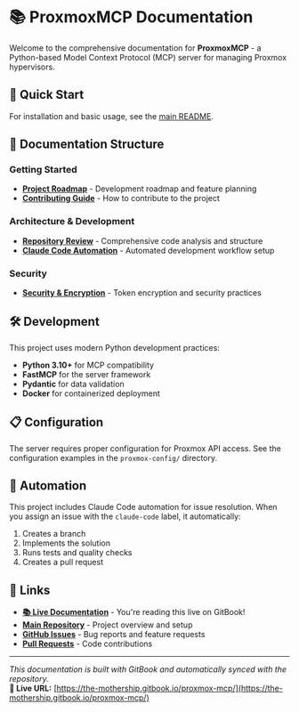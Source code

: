# 📚 ProxmoxMCP Documentation

Welcome to the comprehensive documentation for **ProxmoxMCP** - a Python-based Model Context Protocol (MCP) server for managing Proxmox hypervisors.

## 🚀 Quick Start

For installation and basic usage, see the [main README](../README.md).

## 📖 Documentation Structure

### **Getting Started**

- **[Project Roadmap](ROADMAP.md)** - Development roadmap and feature planning
- **[Contributing Guide](../CONTRIBUTING.md)** - How to contribute to the project

### **Architecture & Development**

- **[Repository Review](repository-review.md)** - Comprehensive code analysis and structure
- **[Claude Code Automation](claude-code-automation.md)** - Automated development workflow setup

### **Security**

- **[Security & Encryption](security-encryption.md)** - Token encryption and security practices

## 🛠️ Development

This project uses modern Python development practices:

- **Python 3.10+** for MCP compatibility
- **FastMCP** for the server framework
- **Pydantic** for data validation
- **Docker** for containerized deployment

## 📋 Configuration

The server requires proper configuration for Proxmox API access. See the configuration examples in the `proxmox-config/` directory.

## 🤖 Automation

This project includes Claude Code automation for issue resolution. When you assign an issue with the `claude-code` label, it automatically:

1. Creates a branch
2. Implements the solution
3. Runs tests and quality checks
4. Creates a pull request

## 🔗 Links

- **[📚 Live Documentation](https://the-mothership.gitbook.io/proxmox-mcp/)** - You're reading this live on GitBook!
- **[Main Repository](../README.md)** - Project overview and setup
- **[GitHub Issues](https://github.com/basher83/ProxmoxMCP/issues)** - Bug reports and feature requests
- **[Pull Requests](https://github.com/basher83/ProxmoxMCP/pulls)** - Code contributions

---

*This documentation is built with GitBook and automatically synced with the repository.*  
**📖 Live URL:** [https://the-mothership.gitbook.io/proxmox-mcp/](https://the-mothership.gitbook.io/proxmox-mcp/)

